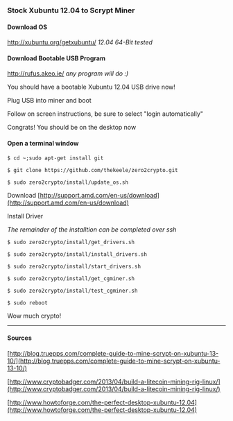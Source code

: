 ### Stock Xubuntu 12.04 to Scrypt Miner

#### Download OS
http://xubuntu.org/getxubuntu/
  _12.04 64-Bit tested_

#### Download Bootable USB Program
http://rufus.akeo.ie/
  _any program will do :)_

You should have a bootable Xubuntu 12.04 USB drive now!

Plug USB into miner and boot

Follow on screen instructions, be sure to select "login automatically"

Congrats! You should be on the desktop now

#### Open a terminal window

`$ cd ~;sudo apt-get install git`

`$ git clone https://github.com/thekeele/zero2crypto.git`

`$ sudo zero2crypto/install/update_os.sh`

Download [http://support.amd.com/en-us/download](http://support.amd.com/en-us/download)

Install Driver

*The remainder of the installtion can be completed over ssh*

`$ sudo zero2crypto/install/get_drivers.sh`

`$ sudo zero2crypto/install/install_drivers.sh`

`$ sudo zero2crypto/install/start_drivers.sh`

`$ sudo zero2crypto/install/get_cgminer.sh`

`$ sudo zero2crypto/install/test_cgminer.sh`

`$ sudo reboot`


Wow much crypto!

***

#### Sources

[http://blog.truepps.com/complete-guide-to-mine-scrypt-on-xubuntu-13-10/](http://blog.truepps.com/complete-guide-to-mine-scrypt-on-xubuntu-13-10/)

[http://www.cryptobadger.com/2013/04/build-a-litecoin-mining-rig-linux/](http://www.cryptobadger.com/2013/04/build-a-litecoin-mining-rig-linux/)

[http://www.howtoforge.com/the-perfect-desktop-xubuntu-12.04](http://www.howtoforge.com/the-perfect-desktop-xubuntu-12.04)
